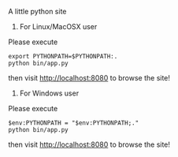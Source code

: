 A little python site

1) For Linux/MacOSX user

Please execute

```
export PYTHONPATH=$PYTHONPATH:.
python bin/app.py
```

then visit <http://localhost:8080> to browse the site!

1) For Windows user

Please execute

```
$env:PYTHONPATH = "$env:PYTHONPATH;."
python bin/app.py
```

then visit <http://localhost:8080> to browse the site!
